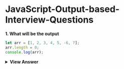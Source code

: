 # JavaScript-Output-based-Interview-Questions

**1. What will be the output**

```js
let arr = [1, 2, 3, 4, 5, -6, 7];
arr.length = 0;
console.log(arr);
```

<details>
	<summary><b>View Answer</b></summary>
<ul>	
	<li><b>Output</b> : [ ]</li>
	<li><b>Reason</b> : The length of the array has been set to 0, so the array becomes empty.</li>
</ul>
</details>
